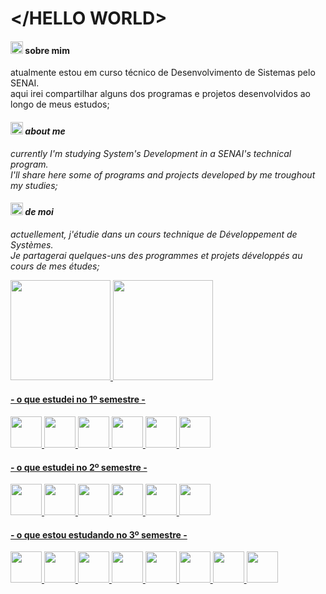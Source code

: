 # </HELLO WORLD>

<h4><img src="https://cdn-icons-png.flaticon.com/128/197/197386.png" height="20px" width="20px">  sobre mim  </h4>
atualmente estou em curso técnico de Desenvolvimento de Sistemas pelo SENAI.<br>
aqui irei compartilhar alguns dos programas e projetos desenvolvidos ao longo
de meus estudos;

<i><h4><img src="https://cdn-icons-png.flaticon.com/128/197/197484.png" height="20px" width="20px">  about me   </h4>
currently I'm studying System's Development in a SENAI's technical program.<br>
I'll share here some of programs and projects developed by me troughout my studies;</i>

<i><h4><img src="https://cdn-icons-png.flaticon.com/128/197/197560.png" height="20px" width="20px">  de moi   </h4>
actuellement, j'étudie dans un cours technique de Développement de Systèmes.<br>
Je partagerai quelques-uns des programmes et projets développés au cours de mes études;</i>


<div>
<a href="https://github.com/o-Drive">
<img height="160em" src="https://github-readme-stats.vercel.app/api?username=o-Drive&amp;show_icons=true&amp;theme=gotham&amp;include_all_commits=true&amp;count_private=true">
<img height="160em" src="https://github-readme-stats.vercel.app/api/top-langs/?username=o-Drive&amp;layout=compact&amp;langs_count=7&amp;theme=gotham">
</div>
  
<h4>- o que estudei no 1º semestre -</h4>
<div>
  <img src="https://cdn.jsdelivr.net/gh/devicons/devicon/icons/python/python-original-wordmark.svg" height=50px width=50px/>
  <img src="https://cdn.jsdelivr.net/gh/devicons/devicon/icons/html5/html5-plain-wordmark.svg" height=50px width=50px/>
  <img src="https://cdn.jsdelivr.net/gh/devicons/devicon/icons/css3/css3-plain-wordmark.svg" height=50px width=50px/>
  <img src="https://cdn.jsdelivr.net/gh/devicons/devicon/icons/bootstrap/bootstrap-plain.svg" height=50px width=50px/>   
  <img src="https://cdn.jsdelivr.net/gh/devicons/devicon/icons/figma/figma-original.svg" height=50px width=50px/>
  <img src="https://cdn.jsdelivr.net/gh/devicons/devicon/icons/sqlite/sqlite-original.svg" height=50px width=50px/>
</div>

<h4>- o que estudei no 2º semestre -</h4>
<div>
  <img src="https://cdn.jsdelivr.net/gh/devicons/devicon/icons/java/java-original.svg" height=50px width=50px/>
  <img src="https://cdn.jsdelivr.net/gh/devicons/devicon/icons/html5/html5-plain-wordmark.svg" height=50px width=50px/>
  <img src="https://cdn.jsdelivr.net/gh/devicons/devicon/icons/css3/css3-plain-wordmark.svg" height=50px width=50px/>
  <img src="https://cdn.jsdelivr.net/gh/devicons/devicon/icons/javascript/javascript-plain.svg" height=50px width=50px/>
  <img src="https://cdn.jsdelivr.net/gh/devicons/devicon/icons/git/git-original.svg" height=50px width=50px/>
  <img src="https://cdn.jsdelivr.net/gh/devicons/devicon/icons/mysql/mysql-original.svg" height=50px width=50px/>
</div>

<h4>- o que estou estudando no 3º semestre -</h4>
<div>
  <img src="https://cdn.jsdelivr.net/gh/devicons/devicon/icons/java/java-original.svg" height=50px width=50px/>
  <img src="https://cdn.jsdelivr.net/gh/devicons/devicon/icons/html5/html5-plain-wordmark.svg" height=50px width=50px/>
  <img src="https://cdn.jsdelivr.net/gh/devicons/devicon/icons/css3/css3-plain-wordmark.svg" height=50px width=50px/>
  <img src="https://cdn.jsdelivr.net/gh/devicons/devicon/icons/javascript/javascript-plain.svg" height=50px width=50px/>
  <img src="https://cdn.jsdelivr.net/gh/devicons/devicon/icons/figma/figma-original.svg" height=50px width=50px/>
  <img src="https://cdn.jsdelivr.net/gh/devicons/devicon/icons/react/react-original.svg" height=50px width=50px/>
  <img src="https://cdn.jsdelivr.net/gh/devicons/devicon/icons/tailwindcss/tailwindcss-plain.svg" height=50px width=50px/>
  <img src="https://cdn.jsdelivr.net/gh/devicons/devicon/icons/mysql/mysql-original.svg" height=50px width=50px/>
          
          
          
</div>

